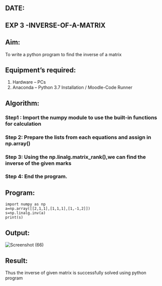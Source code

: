 ## DATE:
## EXP 3 -INVERSE-OF-A-MATRIX
## Aim:
To write a python program to find the inverse of a matrix
## Equipment’s required:
1. 	Hardware – PCs
2. 	Anaconda – Python 3.7 Installation / Moodle-Code Runner
## Algorithm:
### Step1 : Import the numpy module to use the built-in functions for calculation
### Step 2:  Prepare the lists from each equations and assign in np.array()
### Step 3: Using the np.linalg.matrix_rank(),we can find the inverse of the given marks
### Step 4:  End the program.

## Program:
```
import numpy as np
a=np.array([[2,1,1],[1,1,1],[1,-1,2]])
s=np.linalg.inv(a)
print(s)
```
## Output:
![Screenshot (66)](https://github.com/user-attachments/assets/335e5952-a58a-4767-b569-06b9967d3b41)


## Result:
Thus the inverse of given matrix is successfully solved using python program

